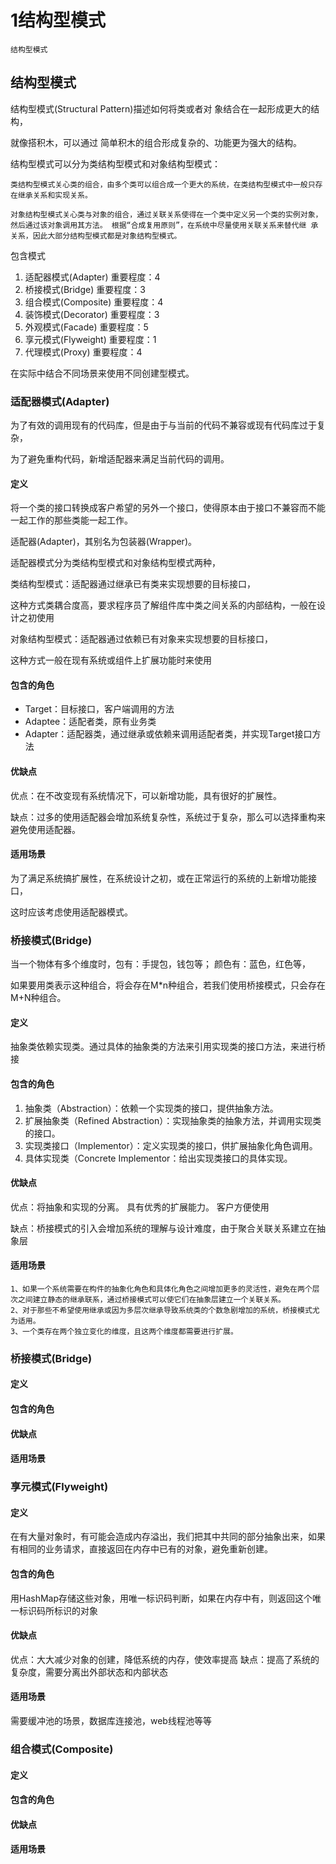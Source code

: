 # 1结构型模式

    结构型模式


## 结构型模式

结构型模式(Structural Pattern)描述如何将类或者对 象结合在一起形成更大的结构，

就像搭积木，可以通过 简单积木的组合形成复杂的、功能更为强大的结构。

结构型模式可以分为类结构型模式和对象结构型模式：

```
类结构型模式关心类的组合，由多个类可以组合成一个更大的系统，在类结构型模式中一般只存在继承关系和实现关系。

对象结构型模式关心类与对象的组合，通过关联关系使得在一个类中定义另一个类的实例对象，然后通过该对象调用其方法。 根据“合成复用原则”，在系统中尽量使用关联关系来替代继 承关系，因此大部分结构型模式都是对象结构型模式。
```

包含模式
1. 适配器模式(Adapter) 重要程度：4
2. 桥接模式(Bridge) 重要程度：3
3. 组合模式(Composite) 重要程度：4
4. 装饰模式(Decorator) 重要程度：3
5. 外观模式(Facade) 重要程度：5
6. 享元模式(Flyweight) 重要程度：1
7. 代理模式(Proxy) 重要程度：4

在实际中结合不同场景来使用不同创建型模式。

### 适配器模式(Adapter)

为了有效的调用现有的代码库，但是由于与当前的代码不兼容或现有代码库过于复杂，

为了避免重构代码，新增适配器来满足当前代码的调用。

#### 定义

将一个类的接口转换成客户希望的另外一个接口，使得原本由于接口不兼容而不能一起工作的那些类能一起工作。

适配器(Adapter)，其别名为包装器(Wrapper)。

适配器模式分为类结构型模式和对象结构型模式两种，

类结构型模式：适配器通过继承已有类来实现想要的目标接口，

这种方式类耦合度高，要求程序员了解组件库中类之间关系的内部结构，一般在设计之初使用

对象结构型模式：适配器通过依赖已有对象来实现想要的目标接口，

这种方式一般在现有系统或组件上扩展功能时来使用

#### 包含的角色

* Target：目标接口，客户端调用的方法
* Adaptee：适配者类，原有业务类
* Adapter：适配器类，通过继承或依赖来调用适配者类，并实现Target接口方法

#### 优缺点
优点：在不改变现有系统情况下，可以新增功能，具有很好的扩展性。

缺点：过多的使用适配器会增加系统复杂性，系统过于复杂，那么可以选择重构来避免使用适配器。

#### 适用场景

为了满足系统搞扩展性，在系统设计之初，或在正常运行的系统的上新增功能接口，

这时应该考虑使用适配器模式。


### 桥接模式(Bridge)
当一个物体有多个维度时，包有：手提包，钱包等； 颜色有：蓝色，红色等，

如果要用类表示这种组合，将会存在M*n种组合，若我们使用桥接模式，只会存在M+N种组合。
#### 定义

抽象类依赖实现类。通过具体的抽象类的方法来引用实现类的接口方法，来进行桥接

#### 包含的角色
1. 抽象类（Abstraction）：依赖一个实现类的接口，提供抽象方法。
2. 扩展抽象类（Refined Abstraction）：实现抽象类的抽象方法，并调用实现类的接口。
3. 实现类接口（Implementor）：定义实现类的接口，供扩展抽象化角色调用。
4. 具体实现类（Concrete Implementor：给出实现类接口的具体实现。
#### 优缺点
优点：将抽象和实现的分离。 具有优秀的扩展能力。 客户方便使用

缺点：桥接模式的引入会增加系统的理解与设计难度，由于聚合关联关系建立在抽象层
#### 适用场景
```
1、如果一个系统需要在构件的抽象化角色和具体化角色之间增加更多的灵活性，避免在两个层次之间建立静态的继承联系，通过桥接模式可以使它们在抽象层建立一个关联关系。
2、对于那些不希望使用继承或因为多层次继承导致系统类的个数急剧增加的系统，桥接模式尤为适用。
3、一个类存在两个独立变化的维度，且这两个维度都需要进行扩展。
```

### 桥接模式(Bridge)

#### 定义
#### 包含的角色
#### 优缺点
#### 适用场景


### 享元模式(Flyweight)

#### 定义
在有大量对象时，有可能会造成内存溢出，我们把其中共同的部分抽象出来，如果有相同的业务请求，直接返回在内存中已有的对象，避免重新创建。

#### 包含的角色
用HashMap存储这些对象，用唯一标识码判断，如果在内存中有，则返回这个唯一标识码所标识的对象

#### 优缺点
优点：大大减少对象的创建，降低系统的内存，使效率提高
缺点：提高了系统的复杂度，需要分离出外部状态和内部状态
#### 适用场景
需要缓冲池的场景，数据库连接池，web线程池等等


### 组合模式(Composite)

#### 定义

#### 包含的角色

#### 优缺点

#### 适用场景
